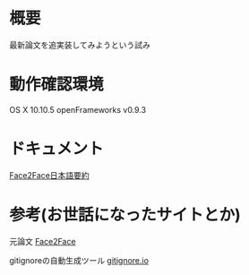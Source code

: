 # 概要
最新論文を追実装してみようという試み

# 動作確認環境
OS X 10.10.5
openFrameworks v0.9.3

# ドキュメント
[Face2Face日本語要約](./document/Face2Face-jp.md)

# 参考(お世話になったサイトとか)
元論文
[Face2Face](http://www.graphics.stanford.edu/~niessner/thies2016face.html)

gitignoreの自動生成ツール
[gitignore.io](https://www.gitignore.io/)
